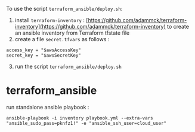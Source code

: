 To use the script `terraform_ansible/deploy.sh`:

1. install `terraform-inventory` : [https://github.com/adammck/terraform-inventory](https://github.com/adammck/terraform-inventory) to create an ansible inventory from Terraform tfstate file
2. create a file `secret.tfvars` as follows :
```
access_key = "$awsAccessKey"
secret_key = "$awsSecretKey"
```
3. run the script `terraform_ansible/deploy.sh`


# terraform_ansible

run standalone ansible playbook : 

`ansible-playbook -i inventory playbook.yml --extra-vars "ansible_sudo_pass=pknfz1!" -e "ansible_ssh_user=cloud_user"`
